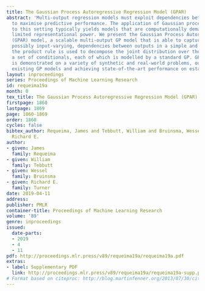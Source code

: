 ```yaml
---
title: The Gaussian Process Autoregressive Regression Model (GPAR)
abstract: 'Multi-output regression models must exploit dependencies between outputs
  to maximise predictive performance. The application of Gaussian processes (GPs)
  to this setting typically yields models that are computationally demanding and have
  limited representational power. We present the Gaussian Process Autoregressive Regression
  (GPAR) model, a scalable multi-output GP model that is able to capture nonlinear,
  possibly input-varying, dependencies between outputs in a simple and tractable way:
  the product rule is used to decompose the joint distribution over the outputs into
  a set of conditionals, each of which is modelled by a standard GP. GPAR’s efficacy
  is demonstrated on a variety of synthetic and real-world problems, outperforming
  existing GP models and achieving state-of-the-art performance on established benchmarks.'
layout: inproceedings
series: Proceedings of Machine Learning Research
id: requeima19a
month: 0
tex_title: The Gaussian Process Autoregressive Regression Model (GPAR)
firstpage: 1860
lastpage: 1869
page: 1860-1869
order: 1860
cycles: false
bibtex_author: Requeima, James and Tebbutt, William and Bruinsma, Wessel and Turner,
  Richard E.
author:
- given: James
  family: Requeima
- given: William
  family: Tebbutt
- given: Wessel
  family: Bruinsma
- given: Richard E.
  family: Turner
date: 2019-04-11
address: 
publisher: PMLR
container-title: Proceedings of Machine Learning Research
volume: '89'
genre: inproceedings
issued:
  date-parts:
  - 2019
  - 4
  - 11
pdf: http://proceedings.mlr.press/v89/requeima19a/requeima19a.pdf
extras:
- label: Supplementary PDF
  link: http://proceedings.mlr.press/v89/requeima19a/requeima19a-supp.pdf
# Format based on citeproc: http://blog.martinfenner.org/2013/07/30/citeproc-yaml-for-bibliographies/
---
```


